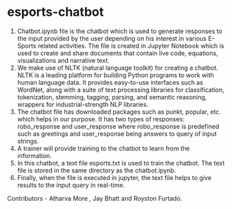 # esports-chatbot

1. Chatbot.ipynb file is the chatbot which is used to generate responses to the input provided by the user depending on his interest in various E-Sports related activities. The file is created in Jupyter Notebook which is used to create and share documents that contain live code, equations, visualizations and narrative text. 
2. We make use of NLTK (natural language toolkit) for creating a chatbot. NLTK is a leading platform for building Python programs to work with human language data. It provides easy-to-use interfaces such as WordNet, along with a suite of text processing libraries for classification, tokenization, stemming, tagging, parsing, and semantic reasoning, wrappers for industrial-strength NLP libraries.
3. The chatbot file has downloaded packages such as punkt, popular, etc. which helps in our purpose. It has two types of responses: robo_response and user_response where robo_response is predefined such as greetings and user_response being answers to query of input strings.
4. A trainer will provide training to the chatbot to learn from the information.
5. In this chatbot, a text file esports.txt is used to train the chatbot. The text file is stored in the same directory as the chatbot.ipynb. 
6. Finally, when the file is executed in jupyter, the text file helps to give results to the input query in real-time.


Contributors - Atharva More , Jay Bhatt and Royston Furtado.
